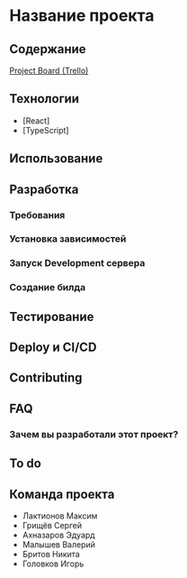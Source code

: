 # Название проекта

## Содержание
[Project Board (Trello)](https://trello.com/invite/b/67435a004c80775d92151da3/ATTIbe6a2bd47e874b83c7bbdbe68cf5565dB6D4042E/to-do-board)


## Технологии
- [React]
- [TypeScript]

## Использование


## Разработка

### Требования


### Установка зависимостей

### Запуск Development сервера

### Создание билда

## Тестирование


## Deploy и CI/CD


## Contributing

## FAQ 


### Зачем вы разработали этот проект?


## To do

## Команда проекта
- Лактионов Максим
- Грищёв Сергей
- Ахназаров Эдуард
- Малышев Валерий
- Бритов Никита
- Головков Игорь
